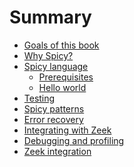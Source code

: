# Summary

- [Goals of this book](./goals.md)
- [Why Spicy?](./why_spicy.md)
- [Spicy language](./language.md)
    - [Prerequisites](./prerequisites.md)
    - [Hello world](./hello_world.md)
- [Testing]()
- [Spicy patterns]()
- [Error recovery]()
- [Integrating with Zeek]()
- [Debugging and profiling]()
- [Zeek integration](./zeek_integration.md)
